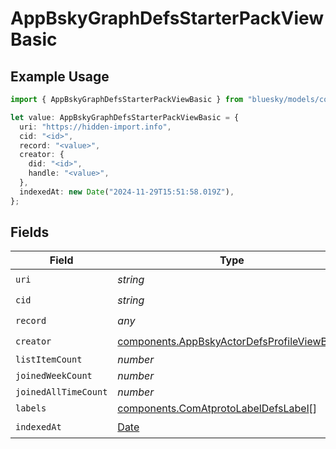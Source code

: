 # AppBskyGraphDefsStarterPackViewBasic

## Example Usage

```typescript
import { AppBskyGraphDefsStarterPackViewBasic } from "bluesky/models/components";

let value: AppBskyGraphDefsStarterPackViewBasic = {
  uri: "https://hidden-import.info",
  cid: "<id>",
  record: "<value>",
  creator: {
    did: "<id>",
    handle: "<value>",
  },
  indexedAt: new Date("2024-11-29T15:51:58.019Z"),
};
```

## Fields

| Field                                                                                                      | Type                                                                                                       | Required                                                                                                   | Description                                                                                                |
| ---------------------------------------------------------------------------------------------------------- | ---------------------------------------------------------------------------------------------------------- | ---------------------------------------------------------------------------------------------------------- | ---------------------------------------------------------------------------------------------------------- |
| `uri`                                                                                                      | *string*                                                                                                   | :heavy_check_mark:                                                                                         | N/A                                                                                                        |
| `cid`                                                                                                      | *string*                                                                                                   | :heavy_check_mark:                                                                                         | N/A                                                                                                        |
| `record`                                                                                                   | *any*                                                                                                      | :heavy_check_mark:                                                                                         | N/A                                                                                                        |
| `creator`                                                                                                  | [components.AppBskyActorDefsProfileViewBasic](../../models/components/appbskyactordefsprofileviewbasic.md) | :heavy_check_mark:                                                                                         | N/A                                                                                                        |
| `listItemCount`                                                                                            | *number*                                                                                                   | :heavy_minus_sign:                                                                                         | N/A                                                                                                        |
| `joinedWeekCount`                                                                                          | *number*                                                                                                   | :heavy_minus_sign:                                                                                         | N/A                                                                                                        |
| `joinedAllTimeCount`                                                                                       | *number*                                                                                                   | :heavy_minus_sign:                                                                                         | N/A                                                                                                        |
| `labels`                                                                                                   | [components.ComAtprotoLabelDefsLabel](../../models/components/comatprotolabeldefslabel.md)[]               | :heavy_minus_sign:                                                                                         | N/A                                                                                                        |
| `indexedAt`                                                                                                | [Date](https://developer.mozilla.org/en-US/docs/Web/JavaScript/Reference/Global_Objects/Date)              | :heavy_check_mark:                                                                                         | N/A                                                                                                        |